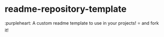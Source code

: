 # readme-repository-template
:purpleheart: A custom readme template to use in your projects! :star: and fork it!
